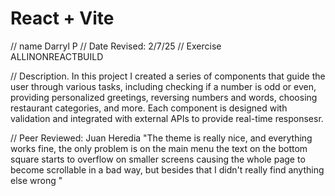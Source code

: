 # React + Vite

// name 
Darryl P
 // Date Revised:
2/7/25
 // Exercise  
ALLINONREACTBUILD

 // Description. 
In this project I created  a series of components that guide the user through various tasks, including checking if a number is odd or even, providing personalized greetings, reversing numbers and words, choosing restaurant categories, and more. Each component is designed with  validation and integrated with external APIs to provide real-time responsesr.

//  Peer Reviewed: Juan Heredia
"The theme is really nice, and everything works fine, the only problem is on the main menu the text on the bottom square starts to overflow on smaller screens causing the whole page to become scrollable in a bad way, but besides that I didn't really find anything else wrong "
